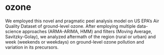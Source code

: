 # ozone
We employed this novel and pragmatic peel analysis model on US EPA’s Air Quality Dataset of ground-level ozone. After employing multiple data-science approaches (ARMA-ARIMA, HMM) and filters (Moving Average, Savitzky-Golay), we analyzed aftermath of the region (rural or urban) and week (weekends or weekdays) on ground-level ozone pollution and variation in its precursors.
